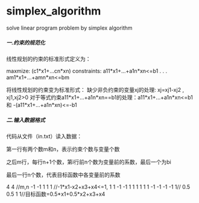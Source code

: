 # simplex_algorithm
solve linear program problem by  simplex algorithm



##### 一.约束的规范化

线性规划的约束的标准形式定义为：

maxmize:
  (c1\*x1+...cn\*xn)
constraints:
  a11\*x1+...+a1n\*xn<=b1
  .
  .
  .
  am1\*x1+...+amn\*xn<=bm


将线性规划的约束变为标准形式：
  缺少非负约束的变量xj的处理:
xj=xj1-xj2 , xj1,xj2>0
对于等式约束a11\*x1+...+a1n\*xn==b1的处理：a11\*x1+...+a1n\*xn<=b1 和 -(a11\*x1+...+a1n\*xn)<=-b1


##### 二.输入数据格式

代码从文件（in.txt）读入数据：

第一行有两个数m和n，表示约束个数与变量个数

之后m行，每行n+1个数，第i行前n个数为变量前的系数，最后一个为bi

最后一行n个数，代表目标函数中各变量前的系数


 4 4 //m,n
 -1 -1 1 1 1 //-1*x1-x2+x3+x4<=1,
 1 1 -1 -1 1
 1 1 1 1 1
 -1 -1 -1 -1 1//
 0.5 0.5 1 1//目标函数=0.5\*x1+0.5\*x2+x3+x4





